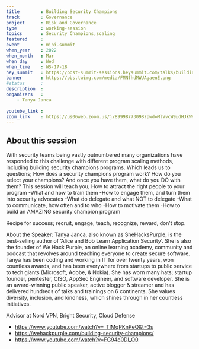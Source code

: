 ```yaml
---
title        : Building Security Champions
track        : Governance
project      : Risk and Governance
type         : working-session
topics       : Security Champions,scaling
featured     :
event        : mini-summit
when_year    : 2022
when_month   : Mar
when_day     : Wed
when_time    : WS-17-18
hey_summit   : https://post-summit-sessions.heysummit.com/talks/building-security-champions/
banner       : https://pbs.twimg.com/media/FMNfhdMWUAgaenE.png
#status      : 
description  :
organizers   :
    - Tanya Janca
    
youtube_link : 
zoom_link    : https://us06web.zoom.us/j/89998773098?pwd=MlVvcW9udHJkWHg3SUk5YklGS20xUT09
---
```


## About this session

With security teams being vastly outnumbered many organizations have responded to this challenge with different program scaling methods, including building security champions programs. Which leads us to questions; How does a security champions program work? How do you select your champions? And once you have them, what do you DO with them? 
This session will teach you;
How to attract the right people to your program
	-What and how to train them
	-How to engage them, and turn them into security advocates
	-What do delegate and what NOT to delegate
	-What to communicate, how often and to who
	-How to motivate them
	-How to build an AMAZING security champion program

Recipe for success; recruit, engage, teach, recognize, reward, don’t stop.

About the Speaker:
Tanya Janca, also known as SheHacksPurple, is the best-selling author of ‘Alice and Bob Learn Application Security’. She is also the founder of We Hack Purple, an online learning academy, community and podcast that revolves around teaching everyone to create secure software. Tanya has been coding and working in IT for over twenty years, won countless awards, and has been everywhere from startups to public service to tech giants (Microsoft, Adobe, & Nokia). She has worn many hats; startup founder, pentester, CISO, AppSec Engineer, and software developer. She is an award-winning public speaker, active blogger & streamer and has delivered hundreds of talks and trainings on 6 continents. She values diversity, inclusion, and kindness, which shines through in her countless initiatives.

Advisor at Nord VPN, Bright Security, Cloud Defense

 - https://www.youtube.com/watch?v=_TIMqPKnPeQ&t=3s
 - https://wehackpurple.com/building-security-champions/
 - https://www.youtube.com/watch?v=FG94o0DI_O0
